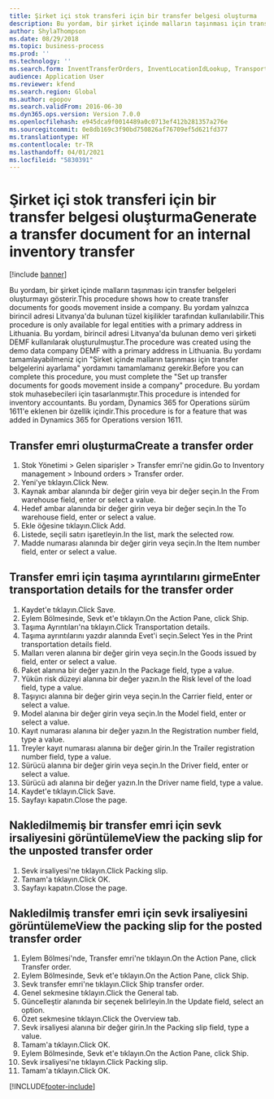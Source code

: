```yaml
---
title: Şirket içi stok transferi için bir transfer belgesi oluşturma
description: Bu yordam, bir şirket içinde malların taşınması için transfer belgeleri oluşturmayı gösterir.
author: ShylaThompson
ms.date: 08/29/2018
ms.topic: business-process
ms.prod: ''
ms.technology: ''
ms.search.form: InventTransferOrders, InventLocationIdLookup, TransportationDocument, HcmWorkerLookUp, SrsReportViewerForm, InventTransferParmShip
audience: Application User
ms.reviewer: kfend
ms.search.region: Global
ms.author: epopov
ms.search.validFrom: 2016-06-30
ms.dyn365.ops.version: Version 7.0.0
ms.openlocfilehash: e945dca9f0014489a0c0713ef412b281357a276e
ms.sourcegitcommit: 0e8db169c3f90bd750826af76709ef5d621fd377
ms.translationtype: HT
ms.contentlocale: tr-TR
ms.lasthandoff: 04/01/2021
ms.locfileid: "5830391"
---
```

# <a name="generate-a-transfer-document-for-an-internal-inventory-transfer"></a><span data-ttu-id="b8008-103">Şirket içi stok transferi için bir transfer belgesi oluşturma</span><span class="sxs-lookup"><span data-stu-id="b8008-103">Generate a transfer document for an internal inventory transfer</span></span>

[!include [banner](../../includes/banner.md)]

<span data-ttu-id="b8008-104">Bu yordam, bir şirket içinde malların taşınması için transfer belgeleri oluşturmayı gösterir.</span><span class="sxs-lookup"><span data-stu-id="b8008-104">This procedure shows how to create transfer documents for goods movement inside a company.</span></span> <span data-ttu-id="b8008-105">Bu yordam yalnızca birincil adresi Litvanya'da bulunan tüzel kişilikler tarafından kullanılabilir.</span><span class="sxs-lookup"><span data-stu-id="b8008-105">This procedure is only available for legal entities with a primary address in Lithuania.</span></span> <span data-ttu-id="b8008-106">Bu yordam, birincil adresi Litvanya'da bulunan demo veri şirketi DEMF kullanılarak oluşturulmuştur.</span><span class="sxs-lookup"><span data-stu-id="b8008-106">The procedure was created using the demo data company DEMF with a primary address in Lithuania.</span></span> <span data-ttu-id="b8008-107">Bu yordamı tamamlayabilmeniz için "Şirket içinde malların taşınması için transfer belgelerini ayarlama" yordamını tamamlamanız gerekir.</span><span class="sxs-lookup"><span data-stu-id="b8008-107">Before you can complete this procedure, you must complete the "Set up transfer documents for goods movement inside a company" procedure.</span></span> <span data-ttu-id="b8008-108">Bu yordam stok muhasebecileri için tasarlanmıştır.</span><span class="sxs-lookup"><span data-stu-id="b8008-108">This procedure is intended for inventory accountants.</span></span> <span data-ttu-id="b8008-109">Bu yordam, Dynamics 365 for Operations sürüm 1611'e eklenen bir özellik içindir.</span><span class="sxs-lookup"><span data-stu-id="b8008-109">This procedure is for a feature that was added in Dynamics 365 for Operations version 1611.</span></span>


## <a name="create-a-transfer-order"></a><span data-ttu-id="b8008-110">Transfer emri oluşturma</span><span class="sxs-lookup"><span data-stu-id="b8008-110">Create a transfer order</span></span>
1. <span data-ttu-id="b8008-111">Stok Yönetimi > Gelen siparişler > Transfer emri'ne gidin.</span><span class="sxs-lookup"><span data-stu-id="b8008-111">Go to Inventory management > Inbound orders > Transfer order.</span></span>
2. <span data-ttu-id="b8008-112">Yeni'ye tıklayın.</span><span class="sxs-lookup"><span data-stu-id="b8008-112">Click New.</span></span>
3. <span data-ttu-id="b8008-113">Kaynak ambar alanında bir değer girin veya bir değer seçin.</span><span class="sxs-lookup"><span data-stu-id="b8008-113">In the From warehouse field, enter or select a value.</span></span>
4. <span data-ttu-id="b8008-114">Hedef ambar alanında bir değer girin veya bir değer seçin.</span><span class="sxs-lookup"><span data-stu-id="b8008-114">In the To warehouse field, enter or select a value.</span></span>
5. <span data-ttu-id="b8008-115">Ekle öğesine tıklayın.</span><span class="sxs-lookup"><span data-stu-id="b8008-115">Click Add.</span></span>
6. <span data-ttu-id="b8008-116">Listede, seçili satırı işaretleyin.</span><span class="sxs-lookup"><span data-stu-id="b8008-116">In the list, mark the selected row.</span></span>
7. <span data-ttu-id="b8008-117">Madde numarası alanında bir değer girin veya seçin.</span><span class="sxs-lookup"><span data-stu-id="b8008-117">In the Item number field, enter or select a value.</span></span>

## <a name="enter-transportation-details-for-the-transfer-order"></a><span data-ttu-id="b8008-118">Transfer emri için taşıma ayrıntılarını girme</span><span class="sxs-lookup"><span data-stu-id="b8008-118">Enter transportation details for the transfer order</span></span>
1. <span data-ttu-id="b8008-119">Kaydet'e tıklayın.</span><span class="sxs-lookup"><span data-stu-id="b8008-119">Click Save.</span></span>
2. <span data-ttu-id="b8008-120">Eylem Bölmesinde, Sevk et'e tıklayın.</span><span class="sxs-lookup"><span data-stu-id="b8008-120">On the Action Pane, click Ship.</span></span>
3. <span data-ttu-id="b8008-121">Taşıma Ayrıntıları'na tıklayın.</span><span class="sxs-lookup"><span data-stu-id="b8008-121">Click Transportation details.</span></span>
4. <span data-ttu-id="b8008-122">Taşıma ayrıntılarını yazdır alanında Evet'i seçin.</span><span class="sxs-lookup"><span data-stu-id="b8008-122">Select Yes in the Print transportation details field.</span></span>
5. <span data-ttu-id="b8008-123">Malları veren alanına bir değer girin veya seçin.</span><span class="sxs-lookup"><span data-stu-id="b8008-123">In the Goods issued by field, enter or select a value.</span></span>
6. <span data-ttu-id="b8008-124">Paket alanına bir değer yazın.</span><span class="sxs-lookup"><span data-stu-id="b8008-124">In the Package field, type a value.</span></span>
7. <span data-ttu-id="b8008-125">Yükün risk düzeyi alanına bir değer yazın.</span><span class="sxs-lookup"><span data-stu-id="b8008-125">In the Risk level of the load field, type a value.</span></span>
8. <span data-ttu-id="b8008-126">Taşıyıcı alanına bir değer girin veya seçin.</span><span class="sxs-lookup"><span data-stu-id="b8008-126">In the Carrier field, enter or select a value.</span></span>
9. <span data-ttu-id="b8008-127">Model alanına bir değer girin veya seçin.</span><span class="sxs-lookup"><span data-stu-id="b8008-127">In the Model field, enter or select a value.</span></span>
10. <span data-ttu-id="b8008-128">Kayıt numarası alanına bir değer yazın.</span><span class="sxs-lookup"><span data-stu-id="b8008-128">In the Registration number field, type a value.</span></span>
11. <span data-ttu-id="b8008-129">Treyler kayıt numarası alanına bir değer girin.</span><span class="sxs-lookup"><span data-stu-id="b8008-129">In the Trailer registration number field, type a value.</span></span>
12. <span data-ttu-id="b8008-130">Sürücü alanına bir değer girin veya seçin.</span><span class="sxs-lookup"><span data-stu-id="b8008-130">In the Driver field, enter or select a value.</span></span>
13. <span data-ttu-id="b8008-131">Sürücü adı alanına bir değer yazın.</span><span class="sxs-lookup"><span data-stu-id="b8008-131">In the Driver name field, type a value.</span></span>
14. <span data-ttu-id="b8008-132">Kaydet'e tıklayın.</span><span class="sxs-lookup"><span data-stu-id="b8008-132">Click Save.</span></span>
15. <span data-ttu-id="b8008-133">Sayfayı kapatın.</span><span class="sxs-lookup"><span data-stu-id="b8008-133">Close the page.</span></span>

## <a name="view-the-packing-slip-for-the-unposted-transfer-order"></a><span data-ttu-id="b8008-134">Nakledilmemiş bir transfer emri için sevk irsaliyesini görüntüleme</span><span class="sxs-lookup"><span data-stu-id="b8008-134">View the packing slip for the unposted transfer order</span></span>
1. <span data-ttu-id="b8008-135">Sevk irsaliyesi'ne tıklayın.</span><span class="sxs-lookup"><span data-stu-id="b8008-135">Click Packing slip.</span></span>
2. <span data-ttu-id="b8008-136">Tamam'a tıklayın.</span><span class="sxs-lookup"><span data-stu-id="b8008-136">Click OK.</span></span>
3. <span data-ttu-id="b8008-137">Sayfayı kapatın.</span><span class="sxs-lookup"><span data-stu-id="b8008-137">Close the page.</span></span>

## <a name="view-the-packing-slip-for-the-posted-transfer-order"></a><span data-ttu-id="b8008-138">Nakledilmiş transfer emri için sevk irsaliyesini görüntüleme</span><span class="sxs-lookup"><span data-stu-id="b8008-138">View the packing slip for the posted transfer order</span></span>
1. <span data-ttu-id="b8008-139">Eylem Bölmesi'nde, Transfer emri'ne tıklayın.</span><span class="sxs-lookup"><span data-stu-id="b8008-139">On the Action Pane, click Transfer order.</span></span>
2. <span data-ttu-id="b8008-140">Eylem Bölmesinde, Sevk et'e tıklayın.</span><span class="sxs-lookup"><span data-stu-id="b8008-140">On the Action Pane, click Ship.</span></span>
3. <span data-ttu-id="b8008-141">Sevk transfer emri'ne tıklayın.</span><span class="sxs-lookup"><span data-stu-id="b8008-141">Click Ship transfer order.</span></span>
4. <span data-ttu-id="b8008-142">Genel sekmesine tıklayın.</span><span class="sxs-lookup"><span data-stu-id="b8008-142">Click the General tab.</span></span>
5. <span data-ttu-id="b8008-143">Güncelleştir alanında bir seçenek belirleyin.</span><span class="sxs-lookup"><span data-stu-id="b8008-143">In the Update field, select an option.</span></span>
6. <span data-ttu-id="b8008-144">Özet sekmesine tıklayın.</span><span class="sxs-lookup"><span data-stu-id="b8008-144">Click the Overview tab.</span></span>
7. <span data-ttu-id="b8008-145">Sevk irsaliyesi alanına bir değer girin.</span><span class="sxs-lookup"><span data-stu-id="b8008-145">In the Packing slip field, type a value.</span></span>
8. <span data-ttu-id="b8008-146">Tamam'a tıklayın.</span><span class="sxs-lookup"><span data-stu-id="b8008-146">Click OK.</span></span>
9. <span data-ttu-id="b8008-147">Eylem Bölmesinde, Sevk et'e tıklayın.</span><span class="sxs-lookup"><span data-stu-id="b8008-147">On the Action Pane, click Ship.</span></span>
10. <span data-ttu-id="b8008-148">Sevk irsaliyesi'ne tıklayın.</span><span class="sxs-lookup"><span data-stu-id="b8008-148">Click Packing slip.</span></span>
11. <span data-ttu-id="b8008-149">Tamam'a tıklayın.</span><span class="sxs-lookup"><span data-stu-id="b8008-149">Click OK.</span></span>



[!INCLUDE[footer-include](../../../includes/footer-banner.md)]